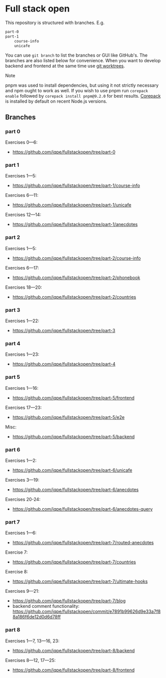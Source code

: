 # Full stack open

This repository is structured with branches. E.g.

```sh
part-0
part-1
    course-info
    unicafe
```

You can use `git branch` to list the branches or GUI like GitHub's. The branches are also listed below for convenience.
When you want to develop backend and frontend at the same time use [git worktrees](https://git-scm.com/docs/git-worktree).

> [!NOTE]
> pnpm was used to install dependencies, but using it not strictly necessary and npm ought to work as well.
> If you wish to use pnpm run `corepack enable` followed by `corepack install pnpm@9.2.0` for best results. [Corepack](https://nodejs.org/api/corepack.html) is installed by default on recent Node.js versions.

## Branches

### part 0

Exercises 0—6:

- https://github.com/jqpe/fullstackopen/tree/part-0

### part 1

Exercises 1—5:

- https://github.com/jqpe/fullstackopen/tree/part-1/course-info

Exercises 6—11:

- https://github.com/jqpe/fullstackopen/tree/part-1/unicafe

Exercises 12—14:

- https://github.com/jqpe/fullstackopen/tree/part-1/anecdotes

### part 2

Exercises 1—5:

- https://github.com/jqpe/fullstackopen/tree/part-2/course-info

Exercises 6—17:

- https://github.com/jqpe/fullstackopen/tree/part-2/phonebook

Exercises 18—20:

- https://github.com/jqpe/fullstackopen/tree/part-2/countries

### part 3

Exercises 1—22:

- https://github.com/jqpe/fullstackopen/tree/part-3

### part 4

Exercises 1—23:

- https://github.com/jqpe/fullstackopen/tree/part-4

### part 5

Exercises 1—16:

- https://github.com/jqpe/fullstackopen/tree/part-5/frontend

Exercises 17—23:

- https://github.com/jqpe/fullstackopen/tree/part-5/e2e

Misc:

- https://github.com/jqpe/fullstackopen/tree/part-5/backend

### part 6

Exercises 1—2:

- https://github.com/jqpe/fullstackopen/tree/part-6/unicafe

Exercises 3—19:

- https://github.com/jqpe/fullstackopen/tree/part-6/anecdotes

Exercises 20-24:

- https://github.com/jqpe/fullstackopen/tree/part-6/anecdotes-query

### part 7

Exercises 1—6:

- https://github.com/jqpe/fullstackopen/tree/part-7/routed-anecdotes

Exercise 7:

- https://github.com/jqpe/fullstackopen/tree/part-7/countries

Exercise 8:

- https://github.com/jqpe/fullstackopen/tree/part-7/ultimate-hooks

Exercises 9—21:

- https://github.com/jqpe/fullstackopen/tree/part-7/blog
- backend comment functionality: https://github.com/jqpe/fullstackopen/commit/e7891b99626d9e33a7f88a186f6de12d0d6d78ff

### part 8

Exercises 1—7, 13—16, 23:

- https://github.com/jqpe/fullstackopen/tree/part-8/backend

Exercises 8—12, 17—25:

- https://github.com/jqpe/fullstackopen/tree/part-8/frontend
